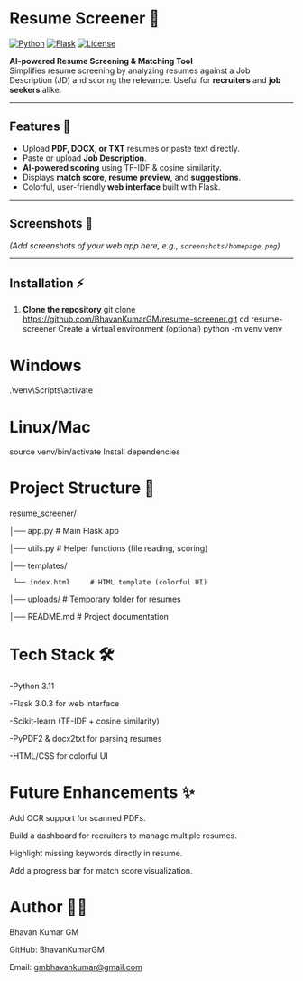 # Resume Screener 📝

[![Python](https://img.shields.io/badge/Python-3.11-blue?logo=python)](https://www.python.org/)
[![Flask](https://img.shields.io/badge/Flask-3.0.3-orange?logo=flask)](https://flask.palletsprojects.com/)
[![License](https://img.shields.io/badge/License-MIT-green)](LICENSE)

**AI-powered Resume Screening & Matching Tool**  
Simplifies resume screening by analyzing resumes against a Job Description (JD) and scoring the relevance. Useful for **recruiters** and **job seekers** alike.

---

## Features 🚀

- Upload **PDF, DOCX, or TXT** resumes or paste text directly.  
- Paste or upload **Job Description**.  
- **AI-powered scoring** using TF-IDF & cosine similarity.  
- Displays **match score**, **resume preview**, and **suggestions**.  
- Colorful, user-friendly **web interface** built with Flask.  

---

## Screenshots 🌈

*(Add screenshots of your web app here, e.g., `screenshots/homepage.png`)*

---

## Installation ⚡

1. **Clone the repository**
git clone https://github.com/BhavanKumarGM/resume-screener.git
cd resume-screener
Create a virtual environment (optional)
        python -m venv venv
# Windows
.\venv\Scripts\activate
# Linux/Mac
source venv/bin/activate
Install dependencies



# Project Structure 📁

resume_screener/

│── app.py              # Main Flask app

│── utils.py            # Helper functions (file reading, scoring)

│── templates/

     └── index.html     # HTML template (colorful UI)

│── uploads/            # Temporary folder for resumes

│── README.md           # Project documentation

# Tech Stack 🛠️
-Python 3.11

-Flask 3.0.3 for web interface

-Scikit-learn (TF-IDF + cosine similarity)

-PyPDF2 & docx2txt for parsing resumes

-HTML/CSS for colorful UI

# Future Enhancements ✨
Add OCR support for scanned PDFs.

Build a dashboard for recruiters to manage multiple resumes.

Highlight missing keywords directly in resume.

Add a progress bar for match score visualization.

# Author 🧑‍💻
Bhavan Kumar GM

GitHub: BhavanKumarGM

Email: gmbhavankumar@gmail.com


